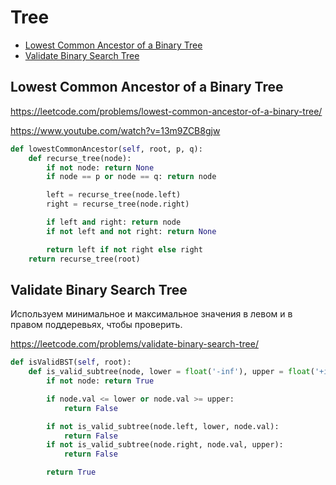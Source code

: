 # Tree

+ [Lowest Common Ancestor of a Binary Tree](#lowest-common-ancestor-of-a-binary-tree)
+ [Validate Binary Search Tree](#validate-binary-search-tree)

## Lowest Common Ancestor of a Binary Tree

https://leetcode.com/problems/lowest-common-ancestor-of-a-binary-tree/

https://www.youtube.com/watch?v=13m9ZCB8gjw

```python
def lowestCommonAncestor(self, root, p, q):
    def recurse_tree(node):
        if not node: return None
        if node == p or node == q: return node

        left = recurse_tree(node.left)
        right = recurse_tree(node.right)

        if left and right: return node
        if not left and not right: return None

        return left if not right else right
    return recurse_tree(root)
```

## Validate Binary Search Tree

Используем минимальное и максимальное значения в левом и в правом поддеревьях, чтобы проверить.

https://leetcode.com/problems/validate-binary-search-tree/

```python
def isValidBST(self, root):
    def is_valid_subtree(node, lower = float('-inf'), upper = float('+inf')):
        if not node: return True

        if node.val <= lower or node.val >= upper:
            return False

        if not is_valid_subtree(node.left, lower, node.val):
            return False
        if not is_valid_subtree(node.right, node.val, upper):
            return False

        return True
```
